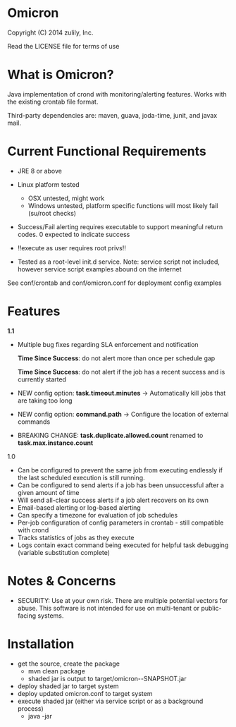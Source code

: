 Omicron
=======

Copyright (C) 2014 zulily, Inc.

Read the LICENSE file for terms of use

What is Omicron?
================

Java implementation of crond with monitoring/alerting features. Works with the existing crontab file format.

Third-party dependencies are: maven, guava, joda-time, junit, and javax mail.

Current Functional Requirements
===============================

* JRE 8 or above

* Linux platform tested
  - OSX untested, might work
  - Windows untested, platform specific functions will most likely fail (su/root checks)

* Success/Fail alerting requires executable to support meaningful return codes. 0 expected to indicate success

* !!execute as user requires root privs!!

* Tested as a root-level init.d service. Note: service script not included, however service script examples abound on
  the internet

See conf/crontab and conf/omicron.conf for deployment config examples

Features
========

**1.1**

*   Multiple bug fixes regarding SLA enforcement and notification

    **Time Since Success**: do not alert more than once per schedule gap
    
    **Time Since Success**: do not alert if the job has a recent success and is currently started
    
*   NEW config option: **task.timeout.minutes** -> Automatically kill jobs that are taking too long
*   NEW config option: **command.path** -> Configure the location of external commands
*   BREAKING CHANGE: **task.duplicate.allowed.count** renamed to **task.max.instance.count**


1.0

* Can be configured to prevent the same job from executing endlessly if the last scheduled execution is still running.
* Can be configured to send alerts if a job has been unsuccessful after a given amount of time
* Will send all-clear success alerts if a job alert recovers on its own
* Email-based alerting or log-based alerting
* Can specify a timezone for evaluation of job schedules
* Per-job configuration of config parameters in crontab - still compatible with crond
* Tracks statistics of jobs as they execute
* Logs contain exact command being executed for helpful task debugging (variable substitution complete)


Notes & Concerns
================

* SECURITY: Use at your own risk. There are multiple potential vectors for abuse. This software is not intended for use on multi-tenant or public-facing systems.

Installation
============

* get the source, create the package
  - mvn clean package
  - shaded jar is output to target/omicron-<VERSION>-SNAPSHOT.jar
* deploy shaded jar to target system
* deploy updated omicron.conf to target system
* execute shaded jar (either via service script or as a background process)
  - java -jar <jar file> <conf location>
